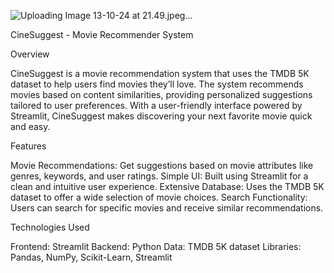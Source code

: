 ![Uploading Image 13-10-24 at 21.49.jpeg…]()

CineSuggest - Movie Recommender System

Overview

CineSuggest is a movie recommendation system that uses the TMDB 5K dataset to help users find movies they’ll love. The system recommends movies based on content similarities, providing personalized suggestions tailored to user preferences. With a user-friendly interface powered by Streamlit, CineSuggest makes discovering your next favorite movie quick and easy.

Features

Movie Recommendations: Get suggestions based on movie attributes like genres, keywords, and user ratings.
Simple UI: Built using Streamlit for a clean and intuitive user experience.
Extensive Database: Uses the TMDB 5K dataset to offer a wide selection of movie choices.
Search Functionality: Users can search for specific movies and receive similar recommendations.



Technologies Used

Frontend: Streamlit
Backend: Python
Data: TMDB 5K dataset
Libraries: Pandas, NumPy, Scikit-Learn, Streamlit
